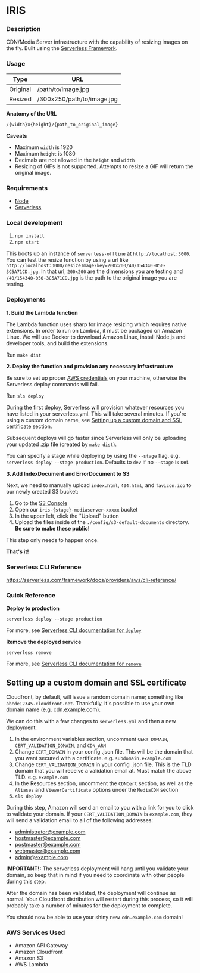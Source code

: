 # IRIS

### Description

CDN/Media Server infrastructure with the capability of resizing images on the fly. Built using the
[Serverless Framework](https://serverless.com/).


### Usage

| Type                 | URL                            |
| -------------------- | ------------------------------ |
| Original             | /path/to/image.jpg             |
| Resized              | /300x250/path/to/image.jpg     |

**Anatomy of the URL**

`/{width}x{height}/{path_to_original_image}`


**Caveats**

- Maximum `width` is 1920
- Maximum `height` is 1080
- Decimals are not allowed in the `height` and `width`
- Resizing of GIFs is not supported. Attempts to resize a GIF will return the original image.


### Requirements

- [Node](https://nodejs.org/en/)
- [Serverless](https://serverless.com/)


### Local development

1. `npm install`
1. `npm start`

This boots up an instance of `serverless-offline` at `http://localhost:3000`. You can test the resize function by using 
a url like `http://localhost:3000/resizeImage?key=200x200/40/154340-050-3C5A71CD.jpg`. In that url, `200x200` are the dimensions you
are testing and `/40/154340-050-3C5A71CD.jpg` is the path to the original image you are testing.


### Deployments

**1. Build the Lambda function**

The Lambda function uses sharp for image resizing which requires native extensions. In order to run on Lambda, it must be packaged on Amazon Linux. We will use Docker to download Amazon Linux, install Node.js and developer tools, and build the extensions.

Run `make dist`

**2. Deploy the function and provision any necessary infrastructure**

Be sure to set up proper [AWS credentials](https://serverless.com/framework/docs/providers/aws/guide/credentials/) 
on your machine, otherwise the Serverless deploy commands will fail.

Run `sls deploy`

During the first deploy, Serverless will provision whatever resources you have listed in your serverless.yml. This will take several minutes. If you're using a custom domain name, see [Setting up a custom domain and SSL certificate](#setting-up-a-custom-domain-and-ssl-certificate) section.

Subsequent deploys will go faster since Serverless will only be uploading your updated .zip file (created by `make dist`).

You can specify a stage while deploying by using the `--stage` flag. e.g. `serverless deploy --stage production`. Defaults to `dev` if no `--stage` is set.

**3. Add IndexDocument and ErrorDocument to S3**

Next, we need to manually upload `index.html`, `404.html`, and `favicon.ico` to our newly created S3 bucket:

1. Go to the [S3 Console](https://s3.console.aws.amazon.com/s3/home)
1. Open our `iris-{stage}-mediaserver-xxxxx` bucket
1. In the upper left, click the "Upload" button
1. Upload the files inside of the `./config/s3-default-documents` directory. **Be sure to make these public!**

This step only needs to happen once.

**That's it!**


### Serverless CLI Reference

https://serverless.com/framework/docs/providers/aws/cli-reference/


### Quick Reference

**Deploy to production**

`serverless deploy --stage production`

For more, see [Serverless CLI documentation for `deploy`](https://serverless.com/framework/docs/providers/aws/cli-reference/deploy/)

**Remove the deployed service**

`serverless remove`

For more, see [Serverless CLI documentation for `remove`](https://serverless.com/framework/docs/providers/aws/cli-reference/remove/)


## Setting up a custom domain and SSL certificate

Cloudfront, by default, will issue a random domain name; something like `abcde12345.cloudfront.net`. Thankfully, it's 
possible to use your own domain name (e.g. cdn.example.com).

We can do this with a few changes to `serverless.yml` and then a new deployment:
1. In the environment variables section, uncomment `CERT_DOMAIN`, `CERT_VALIDATION_DOMAIN`, and `CDN_ARN`
1. Change `CERT_DOMAIN` in your config .json file. This will be the domain that you want secured with a certificate. e.g. `subdomain.example.com`
1. Change `CERT_VALIDATION_DOMAIN` in your config .json file. This is the TLD domain that you will receive a validation email at. Must match the above TLD. e.g. `example.com`
1. In the Resources section, uncomment the `CDNCert` section, as well as the `Aliases` and `ViewerCertificate` options under the `MediaCDN` section
1. `sls deploy`

During this step, Amazon will send an email to you with a link for you to click to validate your domain. If your 
`CERT_VALIDATION_DOMAIN` is `example.com`, they will send a validation email to all of the following addresses:
- administrator@example.com
- hostmaster@example.com
- postmaster@example.com
- webmaster@example.com
- admin@example.com

**IMPORTANT!:** The serverless deployment will hang until you validate your domain, so keep that in mind if you need to
coordinate with other people during this step.

After the domain has been validated, the deployment will continue as normal. Your Cloudfront distribution will restart
during this process, so it will probably take a number of minutes for the deployment to complete.

You should now be able to use your shiny new `cdn.example.com` domain!


### AWS Services Used

- Amazon API Gateway
- Amazon Cloudfront
- Amazon S3
- AWS Lambda 
